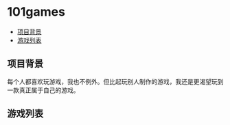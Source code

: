 # 101games

- [项目背景](#项目背景)
- [游戏列表](#游戏列表)

## 项目背景

每个人都喜欢玩游戏，我也不例外。但比起玩别人制作的游戏，我还是更渴望玩到一款真正属于自己的游戏。

## 游戏列表

